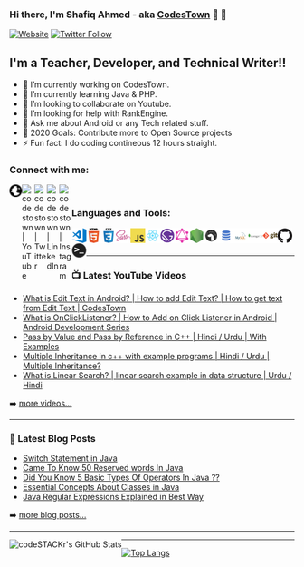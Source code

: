 ### Hi there, I'm Shafiq Ahmed - aka [CodesTown][website] 👋 👋

[![Website](https://img.shields.io/website?label=codestown.com&style=for-the-badge&url=https%3A%2F%2Fcodestackr.com)](https://www.codestown.com/)
[![Twitter Follow](https://img.shields.io/twitter/follow/csshafiqahmed?color=1DA1F2&logo=twitter&style=for-the-badge)](https://twitter.com/intent/follow?original_referer=https%3A%2F%2Fgithub.com%2Fcsshafiqahmed&screen_name=csshafiqahmed)

## I'm a Teacher, Developer, and Technical Writer!!

- 🔭 I’m currently working on CodesTown.
- 🌱 I’m currently learning Java & PHP.
- 👯 I’m looking to collaborate on Youtube.
- 🤔 I’m looking for help with RankEngine.
- 💬 Ask me about Android or any Tech related stuff.
- 🥅 2020 Goals: Contribute more to Open Source projects
- ⚡ Fun fact: I do coding contineous 12 hours straight.

### Connect with me:

[<img align="left" alt="codestown.com" width="22px" src="https://raw.githubusercontent.com/iconic/open-iconic/master/svg/globe.svg" />][website]
[<img align="left" alt="codestown | YouTube" width="22px" src="https://cdn.jsdelivr.net/npm/simple-icons@v3/icons/youtube.svg" />][youtube]
[<img align="left" alt="codestown | Twitter" width="22px" src="https://cdn.jsdelivr.net/npm/simple-icons@v3/icons/twitter.svg" />][twitter]
[<img align="left" alt="codestown | LinkedIn" width="22px" src="https://cdn.jsdelivr.net/npm/simple-icons@v3/icons/linkedin.svg" />][linkedin]
[<img align="left" alt="codestown | Instagram" width="22px" src="https://cdn.jsdelivr.net/npm/simple-icons@v3/icons/instagram.svg" />][instagram]
<br />

### Languages and Tools:

<img align="left" alt="Visual Studio Code" width="26px" src="https://raw.githubusercontent.com/github/explore/80688e429a7d4ef2fca1e82350fe8e3517d3494d/topics/visual-studio-code/visual-studio-code.png" />
<img align="left" alt="HTML5" width="26px" src="https://raw.githubusercontent.com/github/explore/80688e429a7d4ef2fca1e82350fe8e3517d3494d/topics/html/html.png" />
<img align="left" alt="CSS3" width="26px" src="https://raw.githubusercontent.com/github/explore/80688e429a7d4ef2fca1e82350fe8e3517d3494d/topics/css/css.png" />
<img align="left" alt="Sass" width="26px" src="https://raw.githubusercontent.com/github/explore/80688e429a7d4ef2fca1e82350fe8e3517d3494d/topics/sass/sass.png" />
<img align="left" alt="JavaScript" width="26px" src="https://raw.githubusercontent.com/github/explore/80688e429a7d4ef2fca1e82350fe8e3517d3494d/topics/javascript/javascript.png" />
<img align="left" alt="React" width="26px" src="https://raw.githubusercontent.com/github/explore/80688e429a7d4ef2fca1e82350fe8e3517d3494d/topics/react/react.png" />
<img align="left" alt="Gatsby" width="26px" src="https://raw.githubusercontent.com/github/explore/e94815998e4e0713912fed477a1f346ec04c3da2/topics/gatsby/gatsby.png" />
<img align="left" alt="GraphQL" width="26px" src="https://raw.githubusercontent.com/github/explore/80688e429a7d4ef2fca1e82350fe8e3517d3494d/topics/graphql/graphql.png" />
<img align="left" alt="Node.js" width="26px" src="https://raw.githubusercontent.com/github/explore/80688e429a7d4ef2fca1e82350fe8e3517d3494d/topics/nodejs/nodejs.png" />
<img align="left" alt="Deno" width="26px" src="https://raw.githubusercontent.com/github/explore/361e2821e2dea67711cde99c9c40ed357061cf27/topics/deno/deno.png" />
<img align="left" alt="SQL" width="26px" src="https://raw.githubusercontent.com/github/explore/80688e429a7d4ef2fca1e82350fe8e3517d3494d/topics/sql/sql.png" />
<img align="left" alt="MySQL" width="26px" src="https://raw.githubusercontent.com/github/explore/80688e429a7d4ef2fca1e82350fe8e3517d3494d/topics/mysql/mysql.png" />
<img align="left" alt="MongoDB" width="26px" src="https://raw.githubusercontent.com/github/explore/80688e429a7d4ef2fca1e82350fe8e3517d3494d/topics/mongodb/mongodb.png" />
<img align="left" alt="Git" width="26px" src="https://raw.githubusercontent.com/github/explore/80688e429a7d4ef2fca1e82350fe8e3517d3494d/topics/git/git.png" />
<img align="left" alt="GitHub" width="26px" src="https://raw.githubusercontent.com/github/explore/78df643247d429f6cc873026c0622819ad797942/topics/github/github.png" />
<img align="left" alt="Terminal" width="26px" src="https://raw.githubusercontent.com/github/explore/80688e429a7d4ef2fca1e82350fe8e3517d3494d/topics/terminal/terminal.png" />

<br />
<br />

---

### 📺 Latest YouTube Videos

<!-- YOUTUBE:START -->
- [What is Edit Text in Android? | How to add Edit Text? | How to get text from Edit Text | CodesTown](https://www.youtube.com/watch?v=unlB--uGoY8)
- [What is OnClickListener? | How to Add on Click Listener in Android | Android Development Series](https://www.youtube.com/watch?v=hTJ3jlejcZk)
- [Pass by Value and Pass by Reference in C++ | Hindi / Urdu | With Examples](https://www.youtube.com/watch?v=qrwQM16q180)
- [Multiple Inheritance in c++ with example programs | Hindi / Urdu | Multiple Inheritance?](https://www.youtube.com/watch?v=tc1prtTANC8)
- [What is Linear Search? | linear search example in data structure | Urdu / Hindi](https://www.youtube.com/watch?v=RU98-vt2qIg)
<!-- YOUTUBE:END -->

➡️ [more videos...](https://youtube.com/CodesTown)

---

### 📕 Latest Blog Posts

<!-- BLOG-POST-LIST:START -->
- [Switch Statement in Java](https://www.codestown.com/switch-statement-in-java/)
- [Came To Know 50 Reserved words In Java](https://www.codestown.com/came-to-know-50-reserved-words-in-java/)
- [Did You Know 5 Basic Types Of  Operators In Java ??](https://www.codestown.com/did-you-know-5-basic-types-of-operators-in-java/)
- [Essential Concepts About Classes in Java](https://www.codestown.com/essential-concepts-about-classes-in-java/)
- [Java Regular Expressions Explained in Best Way](https://www.codestown.com/java-regular-expressions-explained-in-best-way/)
<!-- BLOG-POST-LIST:END -->

➡️ [more blog posts...](https://www.codestown.com)

---
<!-- <details>
  <summary>:zap: GitHub Stats</summary> -->

  <img align="left" alt="codeSTACKr's GitHub Stats" src="https://github-readme-stats.codestackr.vercel.app/api?username=csshafiqahmed&show_icons=true&hide_border=true" />
<!-- 
</details> -->

---

[![Top Langs](https://github-readme-stats.vercel.app/api/top-langs/?username=csshafiqahmed)](https://github.com/anuraghazra/github-readme-stats)

[website]: https://www.codestown.com
[twitter]: https://twitter.com/csshafiqahmed
[youtube]: https://www.youtube.com/c/CodesTown/
[instagram]: https://www.instagram.com/codestownofficial/
[linkedin]: https://linkedin.com/in/csshafiqahmed
[androidplaylist]: https://www.youtube.com/playlist?list=PLRj7eQZ8IybxLpxDPQ3O09kvQBOVPygsD
